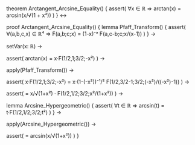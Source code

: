 theorem Arctangent_Arcsine_Equality() {
  assert(
    ∀x ∈ ℝ ⇒ arctan(x) = arcsin(x/√(1 + x²))
  )
} ↔

proof Arctangent_Arcsine_Equality() {
  lemma Pfaff_Transform() {
    assert(
      ∀(a,b,c,x) ∈ ℝ⁴ ⇒ 
      F(a,b;c;x) = (1-x)⁻ᵃ F(a,c-b;c;x/(x-1))
    )
  } →

  setVar(x: ℝ) →
  
  assert(
    arctan(x) = x·F(1/2,1;3/2;-x²)
  ) →
  
  apply(Pfaff_Transform()) →
  
  assert(
    x·F(1/2,1;3/2;-x²) = 
    x·(1-(-x²))⁻¹/² F(1/2,3/2-1;3/2;(-x²)/((-x²)-1))
  ) →
  
  assert(
    = x/√(1+x²) · F(1/2,1/2;3/2;x²/(1+x²))
  ) →
  
  lemma Arcsine_Hypergeometric() {
    assert(
      ∀t ∈ ℝ ⇒
      arcsin(t) = t·F(1/2,1/2;3/2;t²)
    )
  } →
  
  apply(Arcsine_Hypergeometric()) →
  
  assert(
    = arcsin(x/√(1+x²))
  )
}